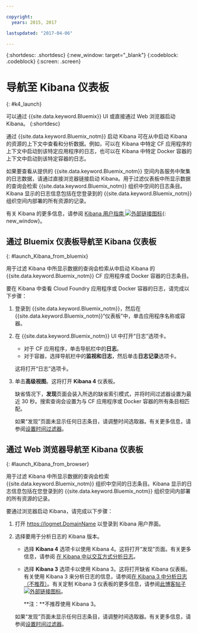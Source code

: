 ```yaml
---

copyright:
  years: 2015, 2017

lastupdated: "2017-04-06"

---
```



{:shortdesc: .shortdesc}
{:new_window: target="_blank"}
{:codeblock: .codeblock}
{:screen: .screen}


# 导航至 Kibana 仪表板
{: #k4_launch}

可以通过 {{site.data.keyword.Bluemix}} UI 或直接通过 Web 浏览器启动 Kibana。
{:shortdesc}

通过 {{site.data.keyword.Bluemix_notm}} 启动 Kibana 可在从中启动 Kibana 的资源的上下文中查看和分析数据。例如，可以在 Kibana 中特定 CF 应用程序的上下文中启动到该特定应用程序的日志，也可以在 Kibana 中特定 Docker 容器的上下文中启动到该特定容器的日志。 
    
如果要查看从提供的 {{site.data.keyword.Bluemix_notm}} 空间内各服务中聚集的日志数据，请通过直接浏览器链接启动 Kibana。用于过滤仪表板中所显示数据的查询会检索 {{site.data.keyword.Bluemix_notm}} 组织中空间的日志条目。Kibana 显示的日志信息包括在您登录到的 {{site.data.keyword.Bluemix_notm}} 组织空间内部署的所有资源的记录。 

有关 Kibana 的更多信息，请参阅 [Kibana 用户指南 ![外部链接图标](../../../icons/launch-glyph.svg "外部链接图标")](https://www.elastic.co/guide/en/kibana/4.1/index.html){: new_window}。
    

##  通过 Bluemix 仪表板导航至 Kibana 仪表板
{: #launch_Kibana_from_bluemix}

用于过滤 Kibana 中所显示数据的查询会检索从中启动 Kibana 的 {{site.data.keyword.Bluemix_notm}} CF 应用程序或 Docker 容器的日志条目。 

要在 Kibana 中查看 Cloud Foundry 应用程序或 Docker 容器的日志，请完成以下步骤：

1. 登录到 {{site.data.keyword.Bluemix_notm}}，然后在 {{site.data.keyword.Bluemix_notm}}“仪表板”中，单击应用程序名称或容器。 
    
2. 在 {{site.data.keyword.Bluemix_notm}} UI 中打开“日志”选项卡。

    * 对于 CF 应用程序，单击导航栏中的**日志**。 
    * 对于容器，选择导航栏中的**监视和日志**，然后单击**日志记录**选项卡。 
    
    这将打开“日志”选项卡。 
    
3. 单击**高级视图**。这将打开 **Kibana 4** 仪表板。

    缺省情况下，**发现**页面会装入所选的缺省索引模式，并将时间过滤器设置为最近 30 秒。搜索查询会设置为与 CF 应用程序或 Docker 容器的所有条目相匹配。

    如果“发现”页面未显示任何日志条目，请调整时间选取器。有关更多信息，请参阅[设置时间过滤器](logging_kibana_set_time_filter.html#set_time_filter)。


##  通过 Web 浏览器导航至 Kibana 仪表板
{: #launch_Kibana_from_browser}

用于过滤 Kibana 中所显示数据的查询会检索 {{site.data.keyword.Bluemix_notm}} 组织中空间的日志条目。Kibana 显示的日志信息包括在您登录到的 {{site.data.keyword.Bluemix_notm}} 组织空间内部署的所有资源的记录。

要通过浏览器启动 Kibana，请完成以下步骤：

1. 打开 [https://logmet.<span class="keyword" data-hd-keyref="DomainName">DomainName</span>](https://logmet.{DomainName}) 以登录到 Kibana 用户界面。

2. 选择要用于分析日志的 Kibana 版本。
    * 选择 **Kibana 4** 选项卡以使用 Kibana 4。这将打开“发现”页面。有关更多信息，请参阅 [在 Kibana 中以交互方式分析日志](logging_kibana_analize_logs_interactively.html#kibana_analize_logs_interactively)。
    * 选择 **Kibana 3** 选项卡以使用 Kibana 3。这将打开缺省 Kibana 仪表板。有关使用 Kibana 3 来分析日志的信息，请参阅[在 Kibana 3 中分析日志（不推荐）](../logging_view_kibana3.html#analyzing_logs_Kibana3)。有关定制 Kibana 3 仪表板的更多信息，请参阅[此博客帖子 ![外部链接图标](../../../icons/launch-glyph.svg "外部链接图标")](https://www.ibm.com/blogs/bluemix/2015/09/creating-custom-kibana-dashboard-in-bluemix/)。
     
        **注：**不推荐使用 Kibana 3。

    如果“发现”页面未显示任何日志条目，请调整时间选取器。有关更多信息，请参阅[设置时间过滤器](logging_kibana_set_time_filter.html#set_time_filter)。


